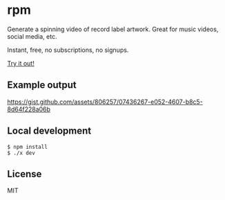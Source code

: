 # rpm

Generate a spinning video of record label artwork. Great for music videos,
social media, etc.

Instant, free, no subscriptions, no signups.

[Try it out!](https://dylanpyle.github.io/rpm/)

## Example output

https://gist.github.com/assets/806257/07436267-e052-4607-b8c5-8d64f228a06b

## Local development

```
$ npm install
$ ./x dev
```

## License

MIT
